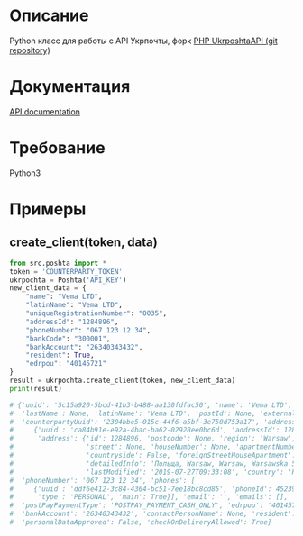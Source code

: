 # Описание

Python класс для работы с API Укрпочты, форк <a href="https://github.com/martinjack/UkrposhtaAPI"> PHP UkrposhtaAPI (git repository)</a>

# Документация

<a href ="https://dev.ukrposhta.ua/uploads/International-documentation-26062019.pdf"> API documentation </a>

# Требование

Python3

# Примеры

## create_client(token, data)

```python
from src.poshta import *
token = 'COUNTERPARTY_TOKEN'
ukrpochta = Poshta('API_KEY')
new_client_data = {
    "name": "Vema LTD",
    "latinName": "Vema LTD",
    "uniqueRegistrationNumber": "0035",
    "addressId": "1284896",
    "phoneNumber": "067 123 12 34",
    "bankCode": "300001",
    "bankAccount": "26340343432",
    "resident": True,
    "edrpou": "40145721"
}
result = ukrpochta.create_client(token, new_client_data)
print(result)

# {'uuid': '5c15a920-5bcd-41b3-b488-aa130fdfac50', 'name': 'Vema LTD', 'firstName': None, 'middleName': None,
#  'lastName': None, 'latinName': 'Vema LTD', 'postId': None, 'externalId': None, 'uniqueRegistrationNumber': '0035',
#  'counterpartyUuid': '2304bbe5-015c-44f6-a5bf-3e750d753a17', 'addressId': 1284896, 'addresses': [
#     {'uuid': 'ca84b91e-e92a-4bac-ba62-02928ee0bc6d', 'addressId': 1284896,
#      'address': {'id': 1284896, 'postcode': None, 'region': 'Warsaw', 'district': None, 'city': 'Warsaw',
#                  'street': None, 'houseNumber': None, 'apartmentNumber': None, 'description': None,
#                  'countryside': False, 'foreignStreetHouseApartment': 'Warsawska 56, app 45',
#                  'detailedInfo': 'Польща, Warsaw, Warsaw, Warsawska 56, app 45', 'created': '2019-07-27T09:33:08',
#                  'lastModified': '2019-07-27T09:33:08', 'country': 'PL'}, 'type': 'PHYSICAL', 'main': True}],
#  'phoneNumber': '067 123 12 34', 'phones': [
#     {'uuid': 'ddf6e412-3c84-4364-bc51-7ee18bc8cd85', 'phoneId': 452397, 'phoneNumber': '067 123 12 34',
#      'type': 'PERSONAL', 'main': True}], 'email': '', 'emails': [], 'type': 'COMPANY',
#  'postPayPaymentType': 'POSTPAY_PAYMENT_CASH_ONLY', 'edrpou': '40145721', 'bankCode': '300001',
#  'bankAccount': '26340343432', 'contactPersonName': None, 'resident': True, 'GDPRRead': False, 'GDPRAccept': False,
#  'personalDataApproved': False, 'checkOnDeliveryAllowed': True}

```
